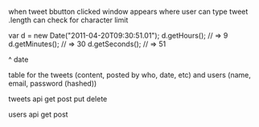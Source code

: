 when tweet bbutton clicked window appears where user can type tweet
.length can check for character limit

var d = new Date("2011-04-20T09:30:51.01");
d.getHours(); // => 9
d.getMinutes(); // => 30
d.getSeconds(); // => 51

^ date

table for the tweets (content, posted by who, date, etc) and users (name, email, password (hashed))

tweets api
get
post
put
delete

users api
get
post
